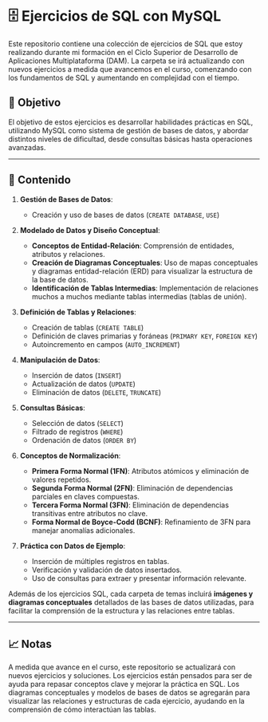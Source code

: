 # 🗄️ Ejercicios de SQL con MySQL

Este repositorio contiene una colección de ejercicios de SQL que estoy
realizando durante mi formación en el Ciclo Superior de Desarrollo de
Aplicaciones Multiplataforma (DAM). La carpeta se irá actualizando con nuevos
ejercicios a medida que avancemos en el curso, comenzando con los fundamentos de
SQL y aumentando en complejidad con el tiempo.

## 🎯 Objetivo

El objetivo de estos ejercicios es desarrollar habilidades prácticas en SQL,
utilizando MySQL como sistema de gestión de bases de datos, y abordar distintos
niveles de dificultad, desde consultas básicas hasta operaciones avanzadas.

---

## 📂 Contenido


1. **Gestión de Bases de Datos**:

   - Creación y uso de bases de datos (`CREATE DATABASE`, `USE`)

2. **Modelado de Datos y Diseño Conceptual**:

   - **Conceptos de Entidad-Relación**: Comprensión de entidades, atributos y
     relaciones.
   - **Creación de Diagramas Conceptuales**: Uso de mapas conceptuales y
     diagramas entidad-relación (ERD) para visualizar la estructura de la base
     de datos.
   - **Identificación de Tablas Intermedias**: Implementación de relaciones
     muchos a muchos mediante tablas intermedias (tablas de unión).

3. **Definición de Tablas y Relaciones**:

   - Creación de tablas (`CREATE TABLE`)
   - Definición de claves primarias y foráneas (`PRIMARY KEY`, `FOREIGN KEY`)
   - Autoincremento en campos (`AUTO_INCREMENT`)

4. **Manipulación de Datos**:

   - Inserción de datos (`INSERT`)
   - Actualización de datos (`UPDATE`)
   - Eliminación de datos (`DELETE`, `TRUNCATE`)

5. **Consultas Básicas**:

   - Selección de datos (`SELECT`)
   - Filtrado de registros (`WHERE`)
   - Ordenación de datos (`ORDER BY`)

6. **Conceptos de Normalización**:

   - **Primera Forma Normal (1FN)**: Atributos atómicos y eliminación de valores
     repetidos.
   - **Segunda Forma Normal (2FN)**: Eliminación de dependencias parciales en
     claves compuestas.
   - **Tercera Forma Normal (3FN)**: Eliminación de dependencias transitivas
     entre atributos no clave.
   - **Forma Normal de Boyce-Codd (BCNF)**: Refinamiento de 3FN para manejar
     anomalías adicionales.

7. **Práctica con Datos de Ejemplo**:
   - Inserción de múltiples registros en tablas.
   - Verificación y validación de datos insertados.
   - Uso de consultas para extraer y presentar información relevante.

Además de los ejercicios SQL, cada carpeta de temas incluirá **imágenes y
diagramas conceptuales** detallados de las bases de datos utilizadas, para
facilitar la comprensión de la estructura y las relaciones entre tablas.

---

## 📈 Notas

A medida que avance en el curso, este repositorio se actualizará con nuevos
ejercicios y soluciones. Los ejercicios están pensados para ser de ayuda para
repasar conceptos clave y mejorar la práctica en SQL. Los diagramas conceptuales
y modelos de bases de datos se agregarán para visualizar las relaciones y
estructuras de cada ejercicio, ayudando en la comprensión de cómo interactúan
las tablas.
